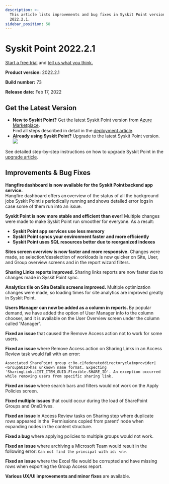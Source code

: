 ```yaml
---
description: >-
  This article lists improvements and bug fixes in Syskit Point version
  2022.2.1.
sidebar_position: 58
---
```


# Syskit Point 2022.2.1

[Start a free trial](https://www.syskit.com/products/point/free-trial/) and [tell us what you think.](https://www.syskit.com/company/contact-us/)

**Product version:** 2022.2.1

**Build number:** 73

**Release date:** Feb 17, 2022

## Get the Latest Version

* **New to Syskit Point?** Get the latest Syskit Point version from [Azure Marketplace](https://azuremarketplace.microsoft.com/en-us/marketplace/apps/syskitltd.syskit\_point).\
  Find all steps described in detail in the [deployment article](../../../set-up-point-enterprise/deployment/deploy-syskit-point.md).
* **Already using Syskit Point?** Upgrade to the latest Syskit Point version.\
  [![](https://aka.ms/deploytoazurebutton)](https://portal.azure.com/#create/Microsoft.Template/uri/https%3A%2F%2Fsyskitassetsstorage.blob.core.windows.net%2Fpoint%2FARMTemplates%2FPointUpdateDeploy%2FPointUpdateTemplate.json)

See detailed step-by-step instructions on how to upgrade Syskit Point in the [upgrade article](../../../set-up-point-enterprise/deployment/upgrade-syskit-point.md).

## Improvements & Bug Fixes

**Hangfire dashboard is now available for the Syskit Point backend app service.**\
Hangfire dashboard offers an overview of the status of all the background jobs Syskit Point is periodically running and shows detailed error logs in case some of them run into an issue.

**Syskit Point is now more stable and efficient than ever!** Multiple changes were made to make Syskit Point run smoother for everyone. As a result:

* **Syskit Point app services use less memory**
* **Syskit Point syncs your environment faster and more efficiently**
* **Syskit Point uses SQL resources better due to reorganized indexes**

**Sites screen overview is now faster and more responsive.** Changes were made, so selection/deselection of workloads is now quicker on Site, User, and Group overview screens and in the report wizard filters.

**Sharing Links reports improved.** Sharing links reports are now faster due to changes made in Syskit Point sync.

**Analytics tile on Site Details screens improved.** Multiple optimization changes were made, so loading times for site analytics are improved greatly in Syskit Point.

**Users Manager can now be added as a column in reports.** By popular demand, we have added the option of User Manager info to the column chooser, and it is available on the User Overview screen under the column called 'Manager'.

**Fixed an issue** that caused the Remove Access action not to work for some users.

**Fixed an issue** where Remove Access action on Sharing Links in an Access Review task would fail with an error:

`Associated SharePoint group c:0o.c|federateddirectoryclaimprovider|<GroupGUID>has unknown name format. Expecting 'SharingLink.LIST_ITEM_GUID.Flexible.SHARE_ID'. An exception occurred while removing users from specific sharing link.`

**Fixed an issue** where search bars and filters would not work on the Apply Policies screen.

**Fixed multiple issues** that could occur during the load of SharePoint Groups and OneDrives.

**Fixed an issue** in Access Review tasks on Sharing step where duplicate rows appeared in the 'Permissions copied from parent' node when expanding nodes in the content structure.

**Fixed a bug** where applying policies to multiple groups would not work.

**Fixed an issue** where archiving a Microsoft Team would result in the following error: `Can not find the principal with id: <n>.`

**Fixed an issue** where the Excel file would be corrupted and have missing rows when exporting the Group Access report.

**Various UX/UI improvements and minor fixes** are available.

